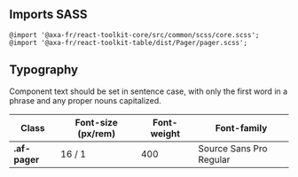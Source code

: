 ## Imports SASS

```
@import '@axa-fr/react-toolkit-core/src/common/scss/core.scss';
@import '@axa-fr/react-toolkit-table/dist/Pager/pager.scss';
```

## Typography

Component text should be set in sentence case, with only the first word in a phrase and any proper nouns capitalized.

| Class         | Font-size (px/rem) | Font-weight | Font-family             |
| ------------- | ------------------ | ----------- | ----------------------- |
| **.af-pager** | 16 / 1             | 400         | Source Sans Pro Regular |
